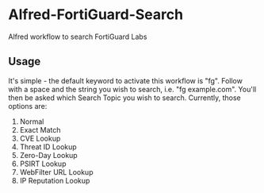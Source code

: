 # Alfred-FortiGuard-Search
Alfred workflow to search FortiGuard Labs

## Usage
It's simple - the default keyword to activate this workflow is "fg". Follow with a space and the string you wish to search, i.e. "fg example.com". You'll then be asked which Search Topic you wish to search. Currently, those options are:

1. Normal
2. Exact Match
3. CVE Lookup
4. Threat ID Lookup
5. Zero-Day Lookup
6. PSIRT Lookup
7. WebFilter URL Lookup
8. IP Reputation Lookup
